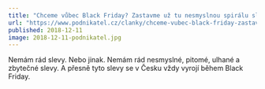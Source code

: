 ```yaml
---
title: "Chceme vůbec Black Friday? Zastavme už tu nesmyslnou spirálu slev a lží"
url: "https://www.podnikatel.cz/clanky/chceme-vubec-black-friday-zastavme-uz-tu-nesmyslnou-spiralu-slev-a-lzi/"
published: 2018-12-11
image: 2018-12-11-podnikatel.jpg
---
```


Nemám rád slevy. Nebo jinak. Nemám rád nesmyslné, pitomé, ulhané a zbytečné slevy. A&nbsp;přesně tyto slevy se v&nbsp;Česku vždy vyrojí během Black Friday.